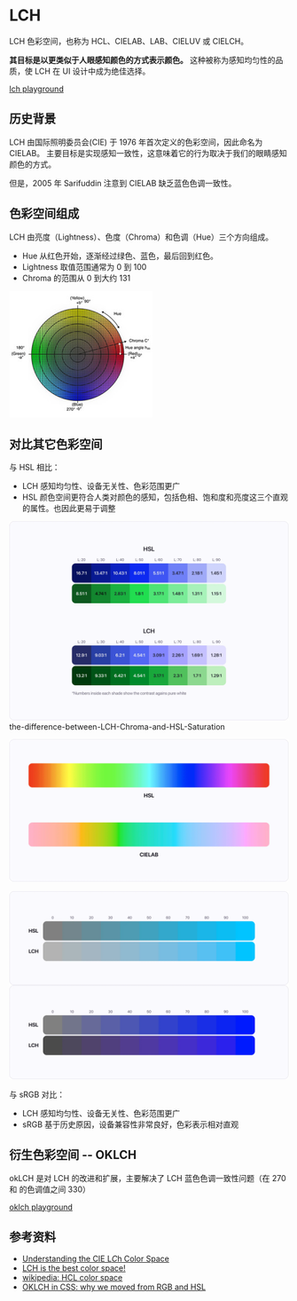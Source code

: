 # LCH

LCH 色彩空间，也称为 HCL、CIELAB、LAB、CIELUV 或 CIELCH。

**其目标是以更类似于人眼感知颜色的方式表示颜色。**
这种被称为感知均匀性的品质，使 LCH 在 UI 设计中成为绝佳选择。

[lch playground](https://lch.oklch.com/)

## 历史背景

LCH 由国际照明委员会(CIE) 于 1976 年首次定义的色彩空间，因此命名为 CIELAB。
主要目标是实现感知一致性，这意味着它的行为取决于我们的眼睛感知颜色的方式。

但是，2005 年 Sarifuddin 注意到 CIELAB 缺乏蓝色色调一致性。

## 色彩空间组成

LCH 由亮度（Lightness）、色度（Chroma）和色调（Hue）三个方向组成。

- Hue 从红色开始，逐渐经过绿色、蓝色，最后回到红色。
- Lightness 取值范围通常为 0 到 100
- Chroma 的范围从 0 到大约 131

![LCH 坐标系](./images/color-space-LCH-coordinate-system.jpeg)

## 对比其它色彩空间

与 HSL 相比：

- LCH 感知均匀性、设备无关性、色彩范围更广
- HSL 颜色空间更符合人类对颜色的感知，包括色相、饱和度和亮度这三个直观的属性。也因此更易于调整

![LCH 和 HSL 亮度上的差异](./images/the-same-colour-in-HSL-and-LCH-but-brightness-changing.webp)
the-difference-between-LCH-Chroma-and-HSL-Saturation

![LCH 和 HUE 在 HUE 上的差异](./images/the-differences-in-hue-between-LCH-and-HUE.webp)

![LCH 色度与 HSL 饱和度的不同](./images/LCH-Chromaticity-vs-HSL-Saturation.webp)

与 sRGB 对比：

- LCH 感知均匀性、设备无关性、色彩范围更广
- sRGB 基于历史原因，设备兼容性非常良好，色彩表示相对直观

## 衍生色彩空间 -- OKLCH

okLCH 是对 LCH 的改进和扩展，主要解决了 LCH 蓝色色调一致性问题（在 270 和 的色调值之间 330）

[oklch playground](https://oklch.com/)

## 参考资料

- [Understanding the CIE L*C*h Color Space](https://sensing.konicaminolta.us/us/blog/understanding-the-cie-lch-color-space/)
- [LCH is the best color space!](https://atmos.style/blog/lch-color-space)
- [wikipedia: HCL color space](https://en.wikipedia.org/wiki/HCL_color_space)
- [OKLCH in CSS: why we moved from RGB and HSL](https://evilmartians.com/chronicles/oklch-in-css-why-quit-rgb-hsl)
